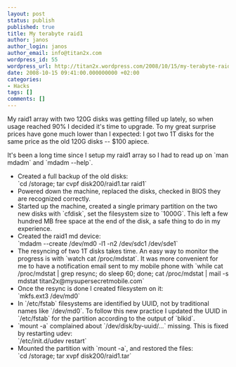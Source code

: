 ```yaml
---
layout: post
status: publish
published: true
title: My terabyte raid1
author: janos
author_login: janos
author_email: info@titan2x.com
wordpress_id: 55
wordpress_url: http://titan2x.wordpress.com/2008/10/15/my-terabyte-raid1/
date: 2008-10-15 09:41:00.000000000 +02:00
categories:
- Hacks
tags: []
comments: []
---
```

<p>My raid1 array with two 120G disks was getting filled up lately, so when usage reached 90% I decided it's time to upgrade. To my great surprise prices have gone much lower than I expected: I got two 1T disks for the same price as the old 120G disks -- $100 apiece.</p>

<p>It's been a long time since I setup my raid1 array so I had to read up on `man mdadm` and `mdadm --help`.</p>

<ul>
<li>Created a full backup of the old disks: <br />`cd /storage; tar cvpf disk200/raid1.tar raid1`</li>
<li>Powered down the machine, replaced the disks, checked in BIOS they are recognized correctly.</li>
<li>Started up the machine, created a single primary partition on the two new disks with `cfdisk`, set the filesystem size to `1000G`. This left a few hundred MB free space at the end of the disk, a safe thing to do in my experience.</li>
<li>Created the raid1 md device: <br />`mdadm --create /dev/md0 -l1 -n2 /dev/sdc1 /dev/sde1`</li>
<li>The resyncing of two 1T disks takes time. An easy way to monitor the progress is with `watch cat /proc/mdstat`. It was more convenient for me to have a notification email sent to my mobile phone with `while cat /proc/mdstat | grep resync; do sleep 60; done; cat /proc/mdstat | mail -s mdstat titan2x@mysupersecretmobile.com`</li>
<li>Once the resync is done I created filesystem on it: <br />`mkfs.ext3 /dev/md0`</li>
<li>In `/etc/fstab` filesystems are identified by UUID, not by traditional names like `/dev/md0`. To follow this new practice I updated the UUID in `/etc/fstab` for the partition according to the output of `blkid`.</li>
<li>`mount -a` complained about `/dev/disk/by-uuid/...` missing. This is fixed by restarting udev:<br />`/etc/init.d/udev restart`</li>
<li>Mounted the partition with `mount -a`, and restored the files: <br />`cd /storage; tar xvpf disk200/raid1.tar`</li>
</ul>
